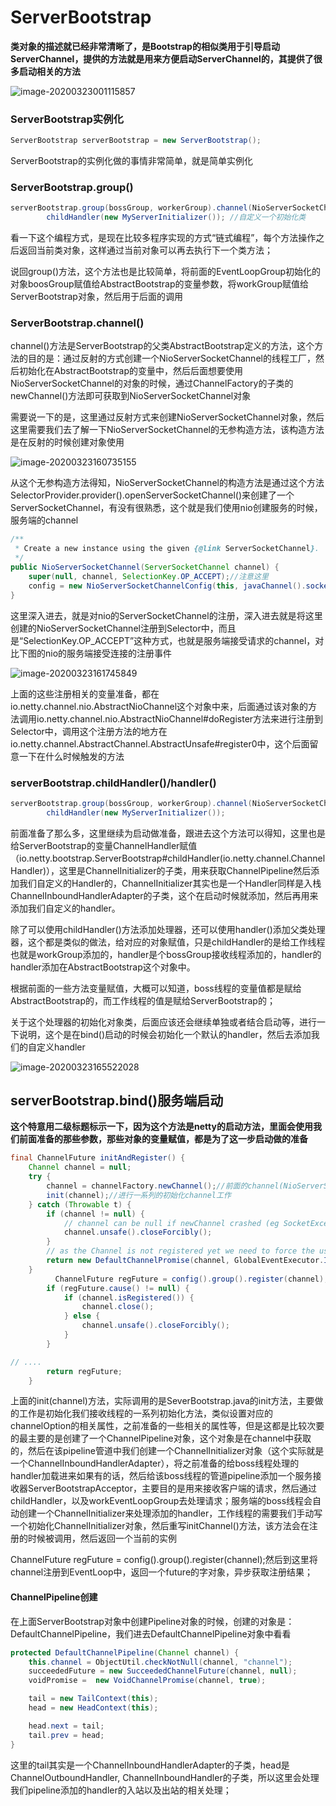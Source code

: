 # ServerBootstrap

**类对象的描述就已经非常清晰了，是Bootstrap的相似类用于引导启动ServerChannel，提供的方法就是用来方便启动ServerChannel的，其提供了很多启动相关的方法**

![image-20200323001115857](image-20200323001115857.png)

### ServerBootstrap实例化

```java
ServerBootstrap serverBootstrap = new ServerBootstrap();
```

ServerBootstrap的实例化做的事情非常简单，就是简单实例化

### ServerBootstrap.group()

```java
serverBootstrap.group(bossGroup, workerGroup).channel(NioServerSocketChannel.class).
        childHandler(new MyServerInitializer()); //自定义一个初始化类
```

看一下这个编程方式，是现在比较多程序实现的方式“链式编程”，每个方法操作之后返回当前类对象，这样通过当前对象可以再去执行下一个类方法；

说回group()方法，这个方法也是比较简单，将前面的EventLoopGroup初始化的对象boosGroup赋值给AbstractBootstrap的变量参数，将workGroup赋值给ServerBootstrap对象，然后用于后面的调用

### ServerBootstrap.channel()

channel()方法是ServerBootstrap的父类AbstractBootstrap定义的方法，这个方法的目的是：通过反射的方式创建一个NioServerSocketChannel的线程工厂，然后初始化在AbstractBootstrap的变量中，然后后面想要使用NioServerSocketChannel的对象的时候，通过ChannelFactory的子类的newChannel()方法即可获取到NioServerSocketChannel对象

需要说一下的是，这里通过反射方式来创建NioServerSocketChannel对象，然后这里需要我们去了解一下NioServerSocketChannel的无参构造方法，该构造方法是在反射的时候创建对象使用

![image-20200323160735155](image-20200323160735155.png)

从这个无参构造方法得知，NioServerSocketChannel的构造方法是通过这个方法SelectorProvider.provider().openServerSocketChannel()来创建了一个ServerSocketChannel，有没有很熟悉，这个就是我们使用nio创建服务的时候，服务端的channel

```java
/**
 * Create a new instance using the given {@link ServerSocketChannel}.
 */
public NioServerSocketChannel(ServerSocketChannel channel) {
    super(null, channel, SelectionKey.OP_ACCEPT);//注意这里
    config = new NioServerSocketChannelConfig(this, javaChannel().socket());
}
```

这里深入进去，就是对nio的ServerSocketChannel的注册，深入进去就是将这里创建的NioServerSocketChannel注册到Selector中，而且是“SelectionKey.OP_ACCEPT”这种方式，也就是服务端接受请求的channel，对比下图的nio的服务端接受连接的注册事件

![image-20200323161745849](image-20200323161745849.png)

上面的这些注册相关的变量准备，都在io.netty.channel.nio.AbstractNioChannel这个对象中来，后面通过该对象的方法调用io.netty.channel.nio.AbstractNioChannel#doRegister方法来进行注册到Selector中，调用这个注册方法的地方在io.netty.channel.AbstractChannel.AbstractUnsafe#register0中，这个后面留意一下在什么时候触发的方法

### serverBootstrap.childHandler()/handler()

```java
serverBootstrap.group(bossGroup, workerGroup).channel(NioServerSocketChannel.class).handler(null).
        childHandler(new MyServerInitializer());
```

前面准备了那么多，这里继续为启动做准备，跟进去这个方法可以得知，这里也是给ServerBootstrap的变量ChannelHandler赋值（io.netty.bootstrap.ServerBootstrap#childHandler(io.netty.channel.ChannelHandler)），这里是ChannelInitializer的子类，用来获取ChannelPipeline然后添加我们自定义的Handler的，ChannelInitializer其实也是一个Handler同样是入栈ChannelInboundHandlerAdapter的子类，这个在启动时候就添加，然后再用来添加我们自定义的handler。

除了可以使用childHandler()方法添加处理器，还可以使用handler()添加父类处理器，这个都是类似的做法，给对应的对象赋值，只是childHandler的是给工作线程也就是workGroup添加的，handler是个bossGroup接收线程添加的，handler的handler添加在AbstractBootstrap这个对象中。

根据前面的一些方法变量赋值，大概可以知道，boss线程的变量值都是赋给AbstractBootstrap的，而工作线程的值是赋给ServerBootstrap的；

关于这个处理器的初始化对象类，后面应该还会继续单独或者结合启动等，进行一下说明，这个是在bind()启动的时候会初始化一个默认的handler，然后去添加我们的自定义handler

![image-20200323165522028](image-20200323165522028.png)

## serverBootstrap.bind()服务端启动

**这个特意用二级标题标示一下，因为这个方法是netty的启动方法，里面会使用我们前面准备的那些参数，那些对象的变量赋值，都是为了这一步启动做的准备**

```java
final ChannelFuture initAndRegister() {
    Channel channel = null;
    try {
        channel = channelFactory.newChannel();//前面的channel(NioServerSocketChannel.class)初始化的一个NioServerSocketChannel反射生成工厂，创建对应的实例
        init(channel);//进行一系列的初始化channel工作
    } catch (Throwable t) {
        if (channel != null) {
            // channel can be null if newChannel crashed (eg SocketException("too many open files"))
            channel.unsafe().closeForcibly();
        }
        // as the Channel is not registered yet we need to force the usage of the GlobalEventExecutor
        return new DefaultChannelPromise(channel, GlobalEventExecutor.INSTANCE).setFailure(t);
    }
          ChannelFuture regFuture = config().group().register(channel);
        if (regFuture.cause() != null) {
            if (channel.isRegistered()) {
                channel.close();
            } else {
                channel.unsafe().closeForcibly();
            }
        }

// ....
        return regFuture;
    }
```

上面的init(channel)方法，实际调用的是SeverBootstrap.java的init方法，主要做的工作是初始化我们接收线程的一系列初始化方法，类似设置对应的channelOption的相关属性，之前准备的一些相关的属性等，但是这都是比较次要的最主要的是创建了一个ChannelPipeline对象，这个对象是在channel中获取的，然后在该pipeline管道中我们创建一个ChannelInitializer对象（这个实际就是一个ChannelInboundHandlerAdapter），将之前准备的给boss线程处理的handler加载进来如果有的话，然后给该boss线程的管道pipeline添加一个服务接收器ServerBootstrapAcceptor，主要目的是用来接收客户端的请求，然后通过childHandler，以及workEventLoopGroup去处理请求；服务端的boss线程会自动创建一个ChannelInitializer来处理添加的handler，工作线程的需要我们手动写一个初始化ChannelInitializer对象，然后重写initChannel()方法，该方法会在注册的时候被调用，然后返回一个当前的实例

 ChannelFuture regFuture = config().group().register(channel);然后到这里将channel注册到EventLoop中，返回一个future的字对象，异步获取注册结果；

#### ChannelPipeline创建

在上面ServerBootstrap对象中创建Pipeline对象的时候，创建的对象是：DefaultChannelPipeline，我们进去DefaultChannelPipeline对象中看看

```java
protected DefaultChannelPipeline(Channel channel) {
    this.channel = ObjectUtil.checkNotNull(channel, "channel");
    succeededFuture = new SucceededChannelFuture(channel, null);
    voidPromise =  new VoidChannelPromise(channel, true);

    tail = new TailContext(this);
    head = new HeadContext(this);

    head.next = tail;
    tail.prev = head;
}
```

这里的tail其实是一个ChannelInboundHandlerAdapter的子类，head是ChannelOutboundHandler, ChannelInboundHandler的子类，所以这里会处理我们pipeline添加的handler的入站以及出站的相关处理；

